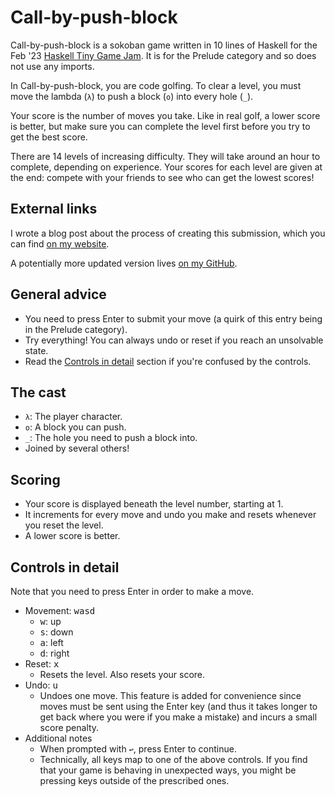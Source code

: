 # Call-by-push-block

Call-by-push-block is a sokoban game written in 10 lines of Haskell for the Feb
'23 [Haskell Tiny Game Jam](https://github.com/haskell-game/tiny-games-hs). It
is for the Prelude category and so does not use any imports.

In Call-by-push-block, you are code golfing. To clear a level, you must move the
lambda (`λ`) to push a block (`o`) into every hole (`_`).

Your score is the number of moves you take. Like in real golf, a lower
score is better, but make sure you can complete the level first before you
try to get the best score.

There are 14 levels of increasing difficulty. They will take around an hour
to complete, depending on experience. Your scores for each level are given
at the end: compete with your friends to see who can get the lowest scores!

## External links

I wrote a blog post about the process of creating this submission, which you can
find [on my website](https://www.cole-k.com/2023/02/21/tiny-games-hs/).

A potentially more updated version lives [on my
GitHub](https://github.com/cole-k/call-by-push-block).

## General advice

- You need to press Enter to submit your move (a quirk of this entry being in
the Prelude category).
- Try everything! You can always undo or reset if you reach an unsolvable
state.
- Read the [Controls in detail](#controls-in-detail) section if you're confused by the controls.

## The cast

- `λ`: The player character.
- `o`: A block you can push.
- `_`: The hole you need to push a block into.
- Joined by several others!
  
## Scoring

- Your score is displayed beneath the level number, starting at 1.
- It increments for every move and undo you make and resets whenever you
reset the level.
- A lower score is better.

## Controls in detail

Note that you need to press Enter in order to make a move.
- Movement: <kbd>wasd</kbd>
  - <kbd>w</kbd>: up
  - <kbd>s</kbd>: down
  - <kbd>a</kbd>: left
  - <kbd>d</kbd>: right
- Reset: <kbd>x</kbd>
  - Resets the level. Also resets your score.
- Undo: <kbd>u</kbd>
  - Undoes one move. This feature is added for convenience since moves must
    be sent using the Enter key (and thus it takes longer to get back where
    you were if you make a mistake) and incurs a small score penalty.
- Additional notes
   - When prompted with `↩`, press Enter to continue.
   - Technically, all keys map to one of the above controls. If you find that
     your game is behaving in unexpected ways, you might be pressing keys
     outside of the prescribed ones.

